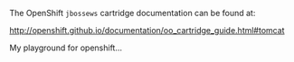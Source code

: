The OpenShift `jbossews` cartridge documentation can be found at:

http://openshift.github.io/documentation/oo_cartridge_guide.html#tomcat

My playground for openshift...
